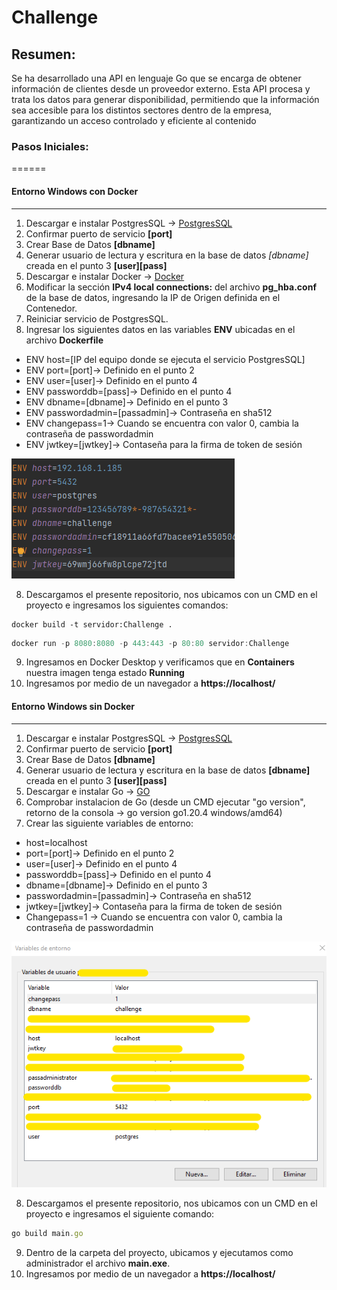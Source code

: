 # Challenge

## Resumen:

Se ha desarrollado una API en lenguaje Go que se encarga de obtener información de clientes desde un proveedor externo. Esta API procesa y trata los datos para generar disponibilidad, permitiendo que la información sea accesible para los distintos sectores dentro de la empresa, garantizando un acceso controlado y eficiente al contenido

### Pasos Iniciales:
======
#### Entorno Windows con Docker
------
1. Descargar e instalar PostgresSQL ->  [PostgresSQL](https://get.enterprisedb.com/postgresql/postgresql-10.23-1-windows.exe)
2. Confirmar puerto de servicio **[port]**
3. Crear Base de Datos **[dbname]**
4. Generar usuario de lectura y escritura en la base de datos *[dbname]* creada en el punto 3 **[user][pass]**
5. Descargar e instalar Docker -> [Docker](https://desktop.docker.com/win/main/amd64/Docker%20Desktop%20Installer.exe)
6. Modificar la sección **IPv4 local connections:** del archivo **pg_hba.conf** de la base de datos, ingresando la IP de Origen definida en el Contenedor.
7. Reiniciar servicio de PostgresSQL. 
8. Ingresar los siguientes datos en las variables **ENV** ubicadas en el archivo **Dockerfile**
* ENV host=[IP del equipo donde se ejecuta el servicio PostgresSQL]
* ENV port=[port]-> Definido en el punto 2
* ENV user=[user]-> Definido en el punto 4
* ENV passworddb=[pass]-> Definido en el punto 4
* ENV dbname=[dbname]-> Definido en el punto 3
* ENV passwordadmin=[passadmin]-> Contraseña en sha512
* ENV changepass=1-> Cuando se encuentra con valor 0, cambia la contraseña de passwordadmin 
* ENV jwtkey=[jwtkey]-> Contaseña para la firma de token de sesión

![](https://github.com/JossephRojasSantos/Challenge/blob/main/png/ENVDockerFile.png)

8. Descargamos el presente repositorio, nos ubicamos con un CMD en el proyecto e ingresamos los siguientes comandos:
```docker
docker build -t servidor:Challenge .
```
```javascript
docker run -p 8080:8080 -p 443:443 -p 80:80 servidor:Challenge
```
9. Ingresamos en Docker Desktop y verificamos que en **Containers** nuestra imagen tenga estado **Running**
10. Ingresamos por medio de un navegador a **https://localhost/**

#### Entorno Windows sin Docker
------
1. Descargar e instalar PostgresSQL ->  [PostgresSQL](https://get.enterprisedb.com/postgresql/postgresql-10.23-1-windows.exe)
2. Confirmar puerto de servicio **[port]**
3. Crear Base de Datos **[dbname]**
4. Generar usuario de lectura y escritura en la base de datos **[dbname]** creada en el punto 3 **[user][pass]**
5. Descargar e instalar Go -> [GO](https://dl.google.com/go/go1.20.4.windows-amd64.msi)
6. Comprobar instalacion de Go (desde un CMD ejecutar "go version", retorno de la consola -> go version go1.20.4 windows/amd64)
7. Crear las siguiente variables de entorno:

* host=localhost
* port=[port]-> Definido en el punto 2
* user=[user]-> Definido en el punto 4
* passworddb=[pass]-> Definido en el punto 4
* dbname=[dbname]-> Definido en el punto 3
* passwordadmin=[passadmin]-> Contraseña en sha512
* jwtkey=[jwtkey]-> Contaseña para la firma de token de sesión
* Changepass=1 -> Cuando se encuentra con valor 0, cambia la contraseña de passwordadmin 


![](https://github.com/JossephRojasSantos/Challenge/blob/main/png/Variables%20de%20Entorno.png)

8. Descargamos el presente repositorio, nos ubicamos con un CMD en el proyecto e ingresamos el siguiente comando:
```javascript
go build main.go
```
9. Dentro de la carpeta del proyecto, ubicamos y ejecutamos como administrador el archivo **main.exe**.    
10. Ingresamos por medio de un navegador a **https://localhost/**